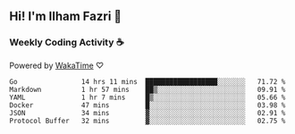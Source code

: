 ## Hi! I'm Ilham Fazri 👋

### Weekly Coding Activity ☕
Powered by [WakaTime](https://wakatime.com/) ♡
<!--START_SECTION:waka-->

```text
Go                14 hrs 11 mins  ██████████████████░░░░░░░   71.72 %
Markdown          1 hr 57 mins    ██▒░░░░░░░░░░░░░░░░░░░░░░   09.91 %
YAML              1 hr 7 mins     █▒░░░░░░░░░░░░░░░░░░░░░░░   05.66 %
Docker            47 mins         █░░░░░░░░░░░░░░░░░░░░░░░░   03.98 %
JSON              34 mins         ▓░░░░░░░░░░░░░░░░░░░░░░░░   02.91 %
Protocol Buffer   32 mins         ▓░░░░░░░░░░░░░░░░░░░░░░░░   02.75 %
```

<!--END_SECTION:waka-->
